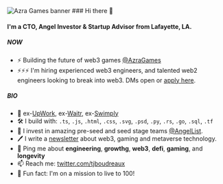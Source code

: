 
<img src="https://pbs.twimg.com/profile_banners/10854932/1649113440/1500x500" alt="Azra Games banner">
### Hi there 👋

#### I'm a CTO, Angel Investor & Startup Advisor from Lafayette, LA.

##### NOW

- ⚡️ Building the future of web3 games [@AzraGames](https://github.com/AzraGames)
- ⚡️⚡️⚡️ I'm hiring experienced web3 engineers, and talented web2 engineers looking to break into web3. DMs open or [apply here](https://apply.workable.com/azra-games/?lng=en).

##### BIO

- 🏢 ex-[UpWork](https://github.com/Upwork), ex-[Waitr](https://github.com/WaitrInc), ex-[Swimply](https://github.com/Swimply)
- 🛠️ I build with:  `.ts`, `.js`, `.html`, `.css`, `.svg`, `.psd`, `.py`, `.rs`, `.go`, `.sql`, `.tf`
- 🏦 I invest in amazing pre-seed and seed stage teams [@AngelList](https://angel.co/u/travis-boudreaux). 
- 🖊️ I write a [newsletter](https://mirror.xyz/tjboudreaux.eth) about web3, gaming and metaverse technology. 
- 💬 Ping me about **engineering**, **growthg**, **web3**, **defi**, **gaming**, and **longevity**
- 📫 Reach me: [twitter.com/tjboudreaux](https://twitter.com/tjboudreaux)
- 💪 Fun fact: I'm on a mission to live to 100!
